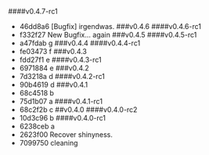 ####v0.4.7-rc1
* 46dd8a6 [Bugfix] irgendwas.
###v0.4.6
####v0.4.6-rc1
* f332f27 New Bugfix... again
###v0.4.5
####v0.4.5-rc1
* a47fdab g
###v0.4.4
####v0.4.4-rc1
* fe03473 f
###v0.4.3
* fdd27f1 e
####v0.4.3-rc1
* 6971884 e
###v0.4.2
* 7d3218a d
####v0.4.2-rc1
* 90b4619 d
###v0.4.1
* 68c4518 b
* 75d1b07 a
####v0.4.1-rc1
* 68c2f2b c
##v0.4.0
####v0.4.0-rc2
* 10d3c96 b
####v0.4.0-rc1
* 6238ceb a
* 2623f00 Recover shinyness.
* 7099750 cleaning
